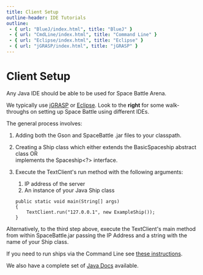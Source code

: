```yaml
---
title: Client Setup
outline-header: IDE Tutorials
outline:
 - { url: "BlueJ/index.html", title: "BlueJ" }
 - { url: "CmdLine/index.html", title: "Command Line" }
 - { url: "Eclipse/index.html", title: "Eclipse" }
 - { url: "jGRASP/index.html", title: "jGRASP" }
---
```


Client Setup
========
Any Java IDE should be able to be used for Space Battle Arena.

We typically use [jGRASP](http://www.jgrasp.org/) or [Eclipse](https://eclipse.org/).  Look to the **right** for some walk-throughs on setting up Space Battle using different IDEs.

The general process involves:

1. Adding both the Gson and SpaceBattle .jar files to your classpath.
2. Creating a Ship class which either extends the BasicSpaceship abstract class OR  
implements the Spaceship<?> interface.
3. Execute the TextClient's run method with the following arguments:
    1. IP address of the server
    2. An instance of your Java Ship class

    ```
    public static void main(String[] args)
    {
        TextClient.run("127.0.0.1", new ExampleShip());
    }
    ```

Alternatively, to the third step above, execute the TextClient's main method from within SpaceBattle.jar passing the IP Address and a string with the name of your Ship class.

If you need to run ships via the Command Line see [these instructions](CmdLine/index.html).

We also have a complete set of <a href="java_doc/" target="_blank">Java Docs</a> available.
